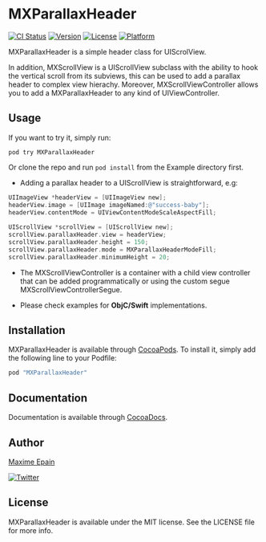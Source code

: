 # MXParallaxHeader

[![CI Status](http://img.shields.io/travis/maxep/MXParallaxHeader.svg?style=flat)](https://travis-ci.org/maxep/MXParallaxHeader)
[![Version](https://img.shields.io/cocoapods/v/MXParallaxHeader.svg?style=flat)](http://cocoapods.org/pods/MXParallaxHeader)
[![License](https://img.shields.io/cocoapods/l/MXParallaxHeader.svg?style=flat)](http://cocoapods.org/pods/MXParallaxHeader)
[![Platform](https://img.shields.io/cocoapods/p/MXParallaxHeader.svg?style=flat)](http://cocoapods.org/pods/MXParallaxHeader)

MXParallaxHeader is a simple header class for UIScrolView.

In addition, MXScrollView is a UIScrollView subclass with the ability to hook the vertical scroll from its subviews, this can be used to add a parallax header to complex view hierachy. Moreover, MXScrollViewController allows you to add a MXParallaxHeader to any kind of UIViewController.

## Usage

If you want to try it, simply run:

```
pod try MXParallaxHeader
```

Or clone the repo and run `pod install` from the Example directory first.

+ Adding a parallax header to a UIScrollView is straightforward, e.g:

```objective-c
UIImageView *headerView = [UIImageView new];
headerView.image = [UIImage imageNamed:@"success-baby"];
headerView.contentMode = UIViewContentModeScaleAspectFill;
   
UIScrollView *scrollView = [UIScrollView new]; 
scrollView.parallaxHeader.view = headerView;
scrollView.parallaxHeader.height = 150;
scrollView.parallaxHeader.mode = MXParallaxHeaderModeFill;
scrollView.parallaxHeader.minimumHeight = 20;
```

+ The MXScrollViewController is a container with a child view controller that can be added programmatically or using the custom segue MXScrollViewControllerSegue.

+ Please check examples for **ObjC/Swift** implementations.

## Installation

MXParallaxHeader is available through [CocoaPods](http://cocoapods.org). To install
it, simply add the following line to your Podfile:

```ruby
pod "MXParallaxHeader"
```

## Documentation

Documentation is available through [CocoaDocs](http://cocoadocs.org/docsets/MXParallaxHeader/).

## Author

[Maxime Epain](http://maxep.github.io)

[![Twitter](https://img.shields.io/badge/twitter-%40MaximeEpain-blue.svg?style=flat)](https://twitter.com/MaximeEpain)

## License

MXParallaxHeader is available under the MIT license. See the LICENSE file for more info.
